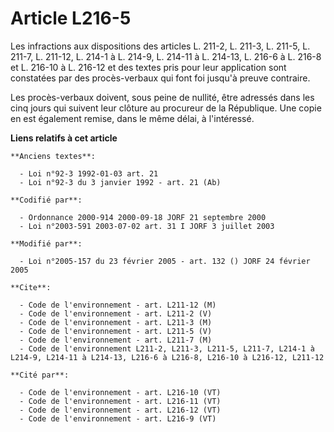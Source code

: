 # Article L216-5

Les infractions aux dispositions des articles L. 211-2, L. 211-3, L. 211-5, L. 211-7, L. 211-12, L. 214-1 à L. 214-9, L.
214-11 à L. 214-13, L. 216-6 à L. 216-8 et L. 216-10 à L. 216-12 et des textes pris pour leur application sont constatées par
des procès-verbaux qui font foi jusqu'à preuve contraire.

Les procès-verbaux doivent, sous peine de nullité, être adressés dans les cinq jours qui suivent leur clôture au procureur de
la République. Une copie en est également remise, dans le même délai, à l'intéressé.

**Liens relatifs à cet article**

	**Anciens textes**:

	  - Loi n°92-3 1992-01-03 art. 21
	  - Loi n°92-3 du 3 janvier 1992 - art. 21 (Ab)

	**Codifié par**:

	  - Ordonnance 2000-914 2000-09-18 JORF 21 septembre 2000
	  - Loi n°2003-591 2003-07-02 art. 31 I JORF 3 juillet 2003

	**Modifié par**:

	  - Loi n°2005-157 du 23 février 2005 - art. 132 () JORF 24 février 2005

	**Cite**:

	  - Code de l'environnement - art. L211-12 (M)
	  - Code de l'environnement - art. L211-2 (V)
	  - Code de l'environnement - art. L211-3 (M)
	  - Code de l'environnement - art. L211-5 (V)
	  - Code de l'environnement - art. L211-7 (M)
	  - Code de l'environnement L211-2, L211-3, L211-5, L211-7, L214-1 à L214-9, L214-11 à L214-13, L216-6 à L216-8, L216-10 à L216-12, L211-12

	**Cité par**:

	  - Code de l'environnement - art. L216-10 (VT)
	  - Code de l'environnement - art. L216-11 (VT)
	  - Code de l'environnement - art. L216-12 (VT)
	  - Code de l'environnement - art. L216-9 (VT)
